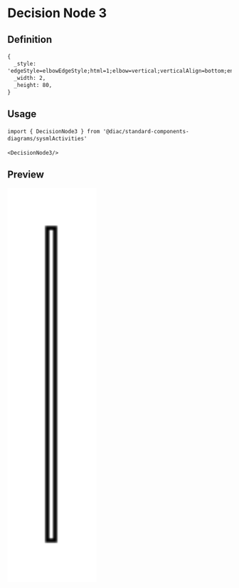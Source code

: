 # Decision Node 3

## Definition

```
{
  _style: 'edgeStyle=elbowEdgeStyle;html=1;elbow=vertical;verticalAlign=bottom;endArrow=open;rounded=0;labelBackgroundColor=none;endSize=12;',
  _width: 2,
  _height: 80,
}
```

## Usage

```
import { DecisionNode3 } from '@diac/standard-components-diagrams/sysmlActivities'

<DecisionNode3/>
```

## Preview

<img src="./decision-node-3.png" width="200"/>
